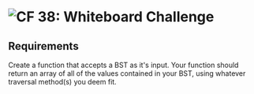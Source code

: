 ![CF](https://camo.githubusercontent.com/70edab54bba80edb7493cad3135e9606781cbb6b/687474703a2f2f692e696d6775722e636f6d2f377635415363382e706e67) 38: Whiteboard Challenge
===

## Requirements
Create a function that accepts a BST as it's input.  Your function should return an array of all of the values contained in your BST, using whatever traversal method(s) you deem fit.